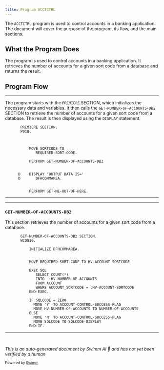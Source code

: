 ```yaml
---
title: Program ACCTCTRL
---
```

The <SwmToken path="/src/base/cobol_src/ACCTCTRL.cbl" pos="11:6:6" line-data="       PROGRAM-ID. ACCTCTRL.">`ACCTCTRL`</SwmToken> program is used to control accounts in a banking application. The document will cover the purpose of the program, its flow, and the main sections.

## What the Program Does

The program is used to control accounts in a banking application. It retrieves the number of accounts for a given sort code from a database and returns the result.

## Program Flow

<SwmSnippet path="src/base/cobol_src/ACCTCTRL.cbl" line="133">

---

The program starts with the <SwmToken path="/src/base/cobol_src/ACCTCTRL.cbl" pos="133:1:1" line-data="       PREMIERE SECTION.">`PREMIERE`</SwmToken> SECTION, which initializes the necessary data and variables. It then calls the <SwmToken path="/src/base/cobol_src/ACCTCTRL.cbl" pos="141:3:11" line-data="           PERFORM GET-NUMBER-OF-ACCOUNTS-DB2">`GET-NUMBER-OF-ACCOUNTS-DB2`</SwmToken> SECTION to retrieve the number of accounts for a given sort code from a database. The result is then displayed using the <SwmToken path="/src/base/cobol_src/ACCTCTRL.cbl" pos="144:3:3" line-data="      D    DISPLAY &#39;OUTPUT DATA IS=&#39;">`DISPLAY`</SwmToken> statement.

```
       PREMIERE SECTION.
       P010.



           MOVE SORTCODE TO
              REQUIRED-SORT-CODE.

           PERFORM GET-NUMBER-OF-ACCOUNTS-DB2


      D    DISPLAY 'OUTPUT DATA IS='
      D       DFHCOMMAREA.


           PERFORM GET-ME-OUT-OF-HERE.
```

---

</SwmSnippet>

<SwmSnippet path="src/base/cobol_src/ACCTCTRL.cbl" line="157">

---

### <SwmToken path="/src/base/cobol_src/ACCTCTRL.cbl" pos="157:1:9" line-data="       GET-NUMBER-OF-ACCOUNTS-DB2 SECTION.">`GET-NUMBER-OF-ACCOUNTS-DB2`</SwmToken>

This section retrieves the number of accounts for a given sort code from a database.

```
       GET-NUMBER-OF-ACCOUNTS-DB2 SECTION.
       WCD010.

           INITIALIZE DFHCOMMAREA.


           MOVE REQUIRED-SORT-CODE TO HV-ACCOUNT-SORTCODE

           EXEC SQL
              SELECT COUNT(*)
              INTO  :HV-NUMBER-OF-ACCOUNTS
              FROM ACCOUNT
              WHERE ACCOUNT_SORTCODE = :HV-ACCOUNT-SORTCODE
           END-EXEC.

           IF SQLCODE = ZERO
             MOVE 'Y' TO ACCOUNT-CONTROL-SUCCESS-FLAG
             MOVE HV-NUMBER-OF-ACCOUNTS TO NUMBER-OF-ACCOUNTS
           ELSE
             MOVE 'N' TO ACCOUNT-CONTROL-SUCCESS-FLAG
             MOVE SQLCODE TO SQLCODE-DISPLAY
           END-IF.
```

---

</SwmSnippet>

&nbsp;

*This is an auto-generated document by Swimm AI 🌊 and has not yet been verified by a human*

<SwmMeta version="3.0.0" repo-id="Z2l0aHViJTNBJTNBY2ljcy1iYW5raW5nLXNhbXBsZS1hcHBsaWNhdGlvbi1jYnNhLUlCTS1EZW1vJTNBJTNBU3dpbW0tRGVtbw==" repo-name="cics-banking-sample-application-cbsa"><sup>Powered by [Swimm](https://app.swimm.io/)</sup></SwmMeta>
